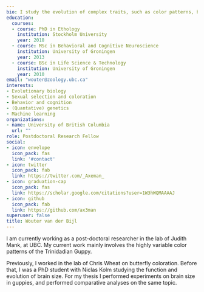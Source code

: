 ```yaml
---
bio: I study the evolution of complex traits, such as color patterns, brains and behavior. To that end, I use sequencing, quantative genetics, and large data approaches.
education:
  courses:
  - course: PhD in Ethology
    institution: Stockholm University
    year: 2018
  - course: MSc in Behavioral and Cognitive Neuroscience
    institution: University of Groningen
    year: 2013
  - course: BSc in Life Science & Technology
    institution: University of Groningen
    year: 2010
email: "wouter@zoology.ubc.ca"
interests:
- Evolutionary biology
- Sexual selection and coloration
- Behavior and cognition
- (Quantative) genetics
- Machine learning
organizations:
- name: University of British Columbia
  url: ""
role: Postdoctoral Research Fellow
social:
- icon: envelope
  icon_pack: fas
  link: '#contact'
- icon: twitter
  icon_pack: fab
  link: https://twitter.com/_Axeman_
- icon: graduation-cap
  icon_pack: fas
  link: https://scholar.google.com/citations?user=1W3hWQMAAAAJ
- icon: github
  icon_pack: fab
  link: https://github.com/ax3man
superuser: false
title: Wouter van der Bijl
---
```


I am currently working as a post-doctoral researcher in the lab of Judith Mank, at UBC. My current work mainly involves the highly variable color patterns of the Trinidadian Guppy.

Previously, I worked in the lab of Chris Wheat on butterfly coloration. Before that, I was a PhD student with Niclas Kolm studying the function and evolution of brain size. For my thesis I performed experiments on brain size in guppies, and performed comparative analyses on the same topic.
